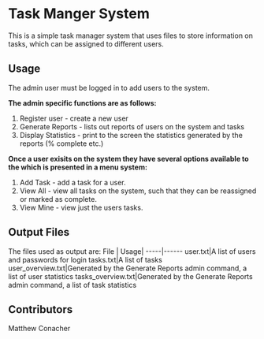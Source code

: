 # Task Manger System
This is a simple task manager system that uses files to store information on tasks, which can be assigned to different users.

## Usage
The admin user must be logged in to add users to the system. 

**The admin specific functions are as follows:**

1. Register user - create a new user
2. Generate Reports - lists out reports of users on the system and tasks
3. Display Statistics - print to the screen the statistics generated by the reports (% complete etc.)

**Once a user exisits on the system they have several options available to the which is presented in a menu system:**

1. Add Task - add a task for a user.
2. View All - view all tasks on the system, such that they can be reassigned or marked as complete.
3. View Mine - view just the users tasks.

## Output Files
The files used as output are:
File | Usage|
-----|------
user.txt|A list of users and passwords for login
tasks.txt|A list of tasks
user_overview.txt|Generated by the Generate Reports admin command, a list of user statistics
tasks_overview.txt|Generated by the Generate Reports admin command, a list of task statistics

## Contributors
Matthew Conacher
